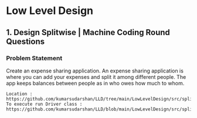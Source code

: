 # Low Level Design
## 1. Design Splitwise | Machine Coding Round Questions
### Problem Statement
Create an expense sharing application.
An expense sharing application is where you can add your expenses and split it among different people. 
The app keeps balances between people as in who owes how much to whom.
```
Location : https://github.com/kumarsudarshan/LLD/tree/main/LowLevelDesign/src/splitwise
To execute run Driver class : https://github.com/kumarsudarshan/LLD/blob/main/LowLevelDesign/src/splitwise/Driver.java
```